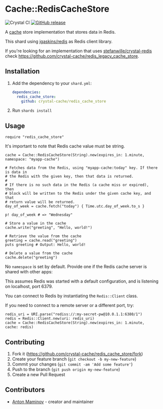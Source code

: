 # Cache::RedisCacheStore

![Crystal CI](https://github.com/crystal-cache/redis_cache_store/workflows/Crystal%20CI/badge.svg)
[![GitHub release](https://img.shields.io/github/release/crystal-cache/redis_cache_store.svg)](https://github.com/crystal-cache/redis_cache_store/releases)

A [cache](https://github.com/crystal-cache/cache) store implementation that stores data in Redis.

This shard using [jgaskins/redis](https://github.com/jgaskins/redis) as Redis client library.

If you're looking for an implementation that uses [stefanwille/crystal-redis](https://github.com/stefanwille/crystal-redis) check https://github.com/crystal-cache/redis_legacy_cache_store.

## Installation

1. Add the dependency to your `shard.yml`:

   ```yaml
   dependencies:
     redis_cache_store:
       github: crystal-cache/redis_cache_store
   ```

2. Run `shards install`

## Usage

```crystal
require "redis_cache_store"
```

It's important to note that Redis cache value must be string.

```crystal
cache = Cache::RedisCacheStore(String).new(expires_in: 1.minute, namespace: "myapp-cache")

# Fetches data from the Redis, using "myapp-cache:today" key. If there is data in
# the Redis with the given key, then that data is returned.
#
# If there is no such data in the Redis (a cache miss or expired), then
# block will be written to the Redis under the given cache key, and that
# return value will be returned.
day_of_week = cache.fetch("today") { Time.utc.day_of_week.to_s }

p! day_of_week # => "Wednesday"

# Store a value in the cache
cache.write("greeting", "Hello, world!")

# Retrieve the value from the cache
greeting = cache.read("greeting")
puts greeting # Output: Hello, world!

# Delete a value from the cache
cache.delete("greeting")
```

No `namespace` is set by default. Provide one if the Redis cache
server is shared with other apps:

This assumes Redis was started with a default configuration, and is listening on localhost, port 6379.

You can connect to Redis by instantiating the `Redis::Client` class.

If you need to connect to a remote server or a different port, try:

```crystal
redis_uri = URI.parse("rediss://:my-secret-pw@10.0.1.1:6380/1")
redis = Redis::Client.new(uri: redis_uri)
cache = Cache::RedisCacheStore(String).new(expires_in: 1.minute, cache: redis)
```

## Contributing

1. Fork it (<https://github.com/crystal-cache/redis_cache_store/fork>)
2. Create your feature branch (`git checkout -b my-new-feature`)
3. Commit your changes (`git commit -am 'Add some feature'`)
4. Push to the branch (`git push origin my-new-feature`)
5. Create a new Pull Request

## Contributors

- [Anton Maminov](https://github.com/mamantoha) - creator and maintainer

